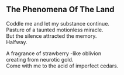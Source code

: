 The Phenomena Of The Land
-------------------------
Coddle me and let my substance continue.  
Pasture of a taunted motionless miracle.  
But the silence attracted the memory.  
Halfway.  
  
A fragrance of strawberry -like oblivion  
creating from neurotic gold.  
Come with me to the acid of imperfect cedars.  

